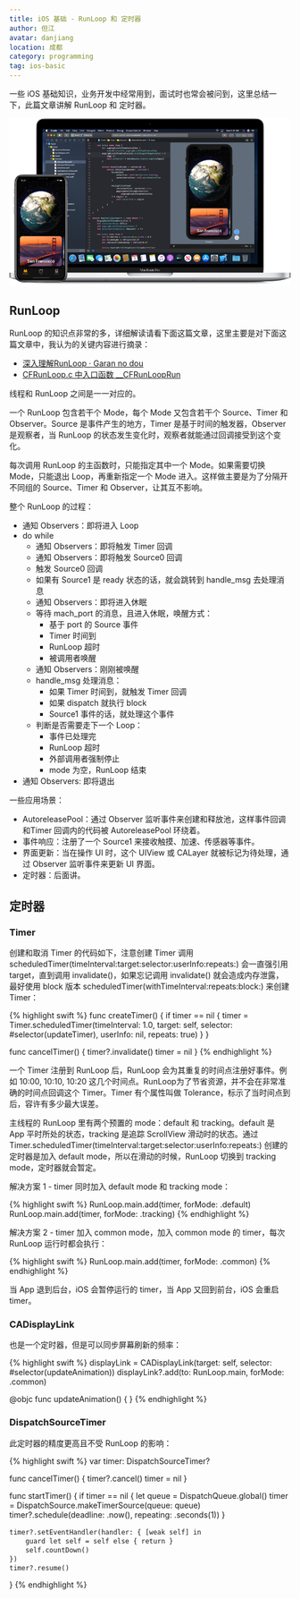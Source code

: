 ```yaml
---
title: iOS 基础 - RunLoop 和 定时器
author: 但江
avatar: danjiang
location: 成都 
category: programming
tag: ios-basic
---
```


一些 iOS 基础知识，业务开发中经常用到，面试时也常会被问到，这里总结一下，此篇文章讲解 RunLoop 和 定时器。

![Apple Develop Xcode](/images/apple-develop-xcode.jpg)

## RunLoop

RunLoop 的知识点非常的多，详细解读请看下面这篇文章，这里主要是对下面这篇文章中，我认为的关键内容进行摘录：

* [深入理解RunLoop · Garan no dou](https://blog.ibireme.com/2015/05/18/runloop/)
* [CFRunLoop.c 中入口函数 __CFRunLoopRun](https://opensource.apple.com/source/CF/CF-1153.18/CFRunLoop.c.auto.html)

线程和 RunLoop 之间是一一对应的。

一个 RunLoop 包含若干个 Mode，每个 Mode 又包含若干个 Source、Timer 和 Observer。Source 是事件产生的地方，Timer 是基于时间的触发器，Observer 是观察者，当 RunLoop 的状态发生变化时，观察者就能通过回调接受到这个变化。

每次调用 RunLoop 的主函数时，只能指定其中一个 Mode。如果需要切换 Mode，只能退出 Loop，再重新指定一个 Mode 进入。这样做主要是为了分隔开不同组的 Source、Timer 和 Observer，让其互不影响。

整个 RunLoop 的过程：
* 通知 Observers：即将进入 Loop
* do while
	* 通知 Observers：即将触发 Timer 回调
	* 通知 Observers：即将触发 Source0 回调
	* 触发 Source0 回调
	* 如果有 Source1 是 ready 状态的话，就会跳转到 handle_msg 去处理消息
	* 通知 Observers：即将进入休眠
	* 等待 mach_port 的消息，且进入休眠，唤醒方式：
		* 基于 port 的 Source 事件
		* Timer 时间到
		* RunLoop 超时
		* 被调用者唤醒
	* 通知 Observers：刚刚被唤醒
	* handle_msg 处理消息：
		* 如果 Timer 时间到，就触发 Timer 回调
		* 如果 dispatch 就执行 block
		* Source1 事件的话，就处理这个事件
	* 判断是否需要走下一个 Loop：
		* 事件已处理完
		* RunLoop 超时
		* 外部调用者强制停止
		* mode 为空，RunLoop 结束
* 通知 Observers: 即将退出

一些应用场景：
* AutoreleasePool：通过 Observer 监听事件来创建和释放池，这样事件回调和Timer 回调内的代码被 AutoreleasePool 环绕着。
* 事件响应：注册了一个 Source1 来接收触摸、加速、传感器等事件。
* 界面更新：当在操作 UI 时，这个 UIView 或 CALayer 就被标记为待处理，通过 Observer 监听事件来更新 UI 界面。
* 定时器：后面讲。

## 定时器

### Timer

创建和取消 Timer 的代码如下，注意创建 Timer 调用 scheduledTimer(timeInterval:target:selector:userInfo:repeats:) 会一直强引用 target，直到调用 invalidate()，如果忘记调用 invalidate() 就会造成内存泄露，最好使用 block 版本 scheduledTimer(withTimeInterval:repeats:block:) 来创建 Timer：

{% highlight swift %}
func createTimer() {
  if timer == nil {
    timer = Timer.scheduledTimer(timeInterval: 1.0,
                                 target: self,
                                 selector: #selector(updateTimer),
                                 userInfo: nil,
                                 repeats: true)
  }
}

func cancelTimer() {
  timer?.invalidate()
  timer = nil
}
{% endhighlight %}

一个 Timer 注册到 RunLoop 后，RunLoop 会为其重复的时间点注册好事件。例如 10:00, 10:10, 10:20 这几个时间点。RunLoop为了节省资源，并不会在非常准确的时间点回调这个 Timer。Timer 有个属性叫做 Tolerance，标示了当时间点到后，容许有多少最大误差。

主线程的 RunLoop 里有两个预置的 mode：default 和 tracking。default 是 App 平时所处的状态，tracking 是追踪 ScrollView 滑动时的状态。通过 Timer.scheduledTimer(timeInterval:target:selector:userInfo:repeats:) 创建的定时器是加入 default mode，所以在滑动的时候，RunLoop 切换到 tracking mode，定时器就会暂定。

解决方案 1 - timer 同时加入 default mode 和 tracking mode：

{% highlight swift %}
RunLoop.main.add(timer, forMode: .default)
RunLoop.main.add(timer, forMode: .tracking)
{% endhighlight %}

解决方案 2 - timer 加入 common mode，加入 common mode 的 timer，每次 RunLoop 运行时都会执行：

{% highlight swift %}
RunLoop.main.add(timer, forMode: .common)
{% endhighlight %}

当 App 退到后台，iOS 会暂停运行的 timer，当 App 又回到前台，iOS 会重启 timer。

### CADisplayLink

也是一个定时器，但是可以同步屏幕刷新的频率：

{% highlight swift %}
displayLink = CADisplayLink(target: self,
  selector: #selector(updateAnimation))
displayLink?.add(to: RunLoop.main, forMode: .common)

@objc func updateAnimation() {
}
{% endhighlight %}

### DispatchSourceTimer

此定时器的精度更高且不受 RunLoop 的影响：

{% highlight swift %}
var timer: DispatchSourceTimer?

func cancelTimer() {
    timer?.cancel()
    timer = nil
}

func startTimer() {
    if timer == nil {
        let queue = DispatchQueue.global()
        timer = DispatchSource.makeTimerSource(queue: queue)
        timer?.schedule(deadline: .now(), repeating: .seconds(1))
    }
    
    timer?.setEventHandler(handler: { [weak self] in
        guard let self = self else { return }
        self.countDown()
    })
    timer?.resume()
}
{% endhighlight %}
